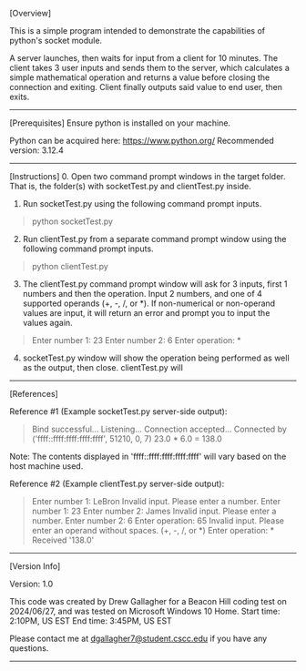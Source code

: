 
[Overview]

This is a simple program intended to demonstrate the capabilities of python's socket module.

A server launches, then waits for input from a client for 10 minutes. The client takes 3 user inputs and sends them to the server, which calculates a simple mathematical operation and returns a value before closing the connection and exiting. Client finally outputs said value to end user, then exits.

---

[Prerequisites]
Ensure python is installed on your machine.

Python can be acquired here:
https://www.python.org/
Recommended version: 3.12.4

---

[Instructions]
0. Open two command prompt windows in the target folder. That is, the folder(s) with socketTest.py and clientTest.py inside.

1. Run socketTest.py using the following command prompt inputs.
>python socketTest.py

2. Run clientTest.py from a separate command prompt window using the following command prompt inputs.
>python clientTest.py

3. The clientTest.py command prompt window will ask for 3 inputs, first 1 numbers and then the operation. Input 2 numbers, and one of 4 supported operands (+, -, /, or *). If non-numerical or non-operand values are input, it will return an error and prompt you to input the values again.
>Enter number 1: 23
>Enter number 2: 6
>Enter operation: *

4. socketTest.py window will show the operation being performed as well as the output, then close.
clientTest.py will

---

[References]

Reference #1 (Example socketTest.py server-side output):
>Bind successful...
>Listening...
>Connection accepted...
>Connected by ('ffff::ffff:ffff:ffff:ffff', 51210, 0, 7)
>23.0  *  6.0  =  138.0

Note: The contents displayed in 'ffff::ffff:ffff:ffff:ffff' will vary based on the host machine used.

Reference #2 (Example clientTest.py server-side output):
>Enter number 1: LeBron
>Invalid input. Please enter a number.
>Enter number 1: 23
>Enter number 2: James
>Invalid input. Please enter a number.
>Enter number 2: 6
>Enter operation: 65
>Invalid input. Please enter an operand without spaces. (+, -, /, or *)
>Enter operation: *
>Received '138.0'

---

[Version Info]

Version: 1.0

This code was created by Drew Gallagher for a Beacon Hill coding test on 2024/06/27, and was tested on Microsoft Windows 10 Home.
Start time: 2:10PM, US EST
End time: 3:45PM, US EST

Please contact me at dgallagher7@student.cscc.edu if you have any questions.

---
